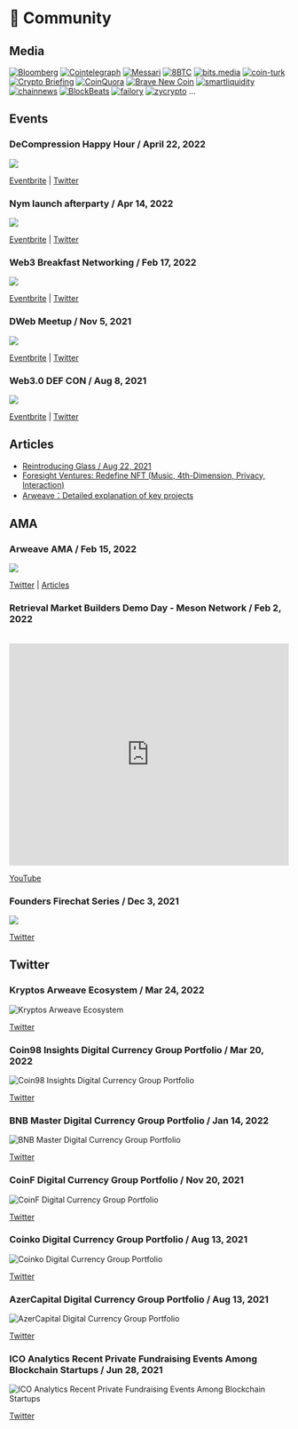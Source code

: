 # 👾 Community

## Media

<p class="grid">
    <span><a target="_blank" href="https://www.bloomberg.com/press-releases/2021-07-01/meson-network-raises-3-5m-from-leading-investors-to-build-bandwidth-marketplace-on-web3/"><img alt="Bloomberg" src="./images/community/bloomberg.svg"></a></span>
    <span><a target="_blank" href="https://cointelegraph.com/news/blockchain-project-takes-on-cloudflare-and-amazon-web-services/"><img alt="Cointelegraph" src="./images/community/cointelegraph.svg"></a></span>
    <span><a target="_blank" href="https://messari.io/asset/meson-network"><img alt="Messari" src="./images/community/messari.svg"></a></span>
    <span><a target="_blank" href="https://www.8btc.com/article/6651320/"><img alt="8BTC" src="./images/community/8btc.svg"></a></span>
    <span><a target="_blank" href="https://bits.media/pr/meson-network-zapustit-osnovnuyu-set-v-2022-godu/"><img alt="bits.media" src="./images/community/bits.media.svg"></a></span>
    <span><a target="_blank" href="https://coin-turk.com/meson-network-2022-gelismeleri"><img alt="coin-turk" src="./images/community/coin-turk.svg"></a></span>
    <span><a target="_blank" href="https://cryptobriefing.com/meson-network-raises-3-5m-bandwidth-marketplace/"><img alt="Crypto Briefing" src="./images/community/cryptobriefing.svg"></a></span>
    <span><a target="_blank" href="https://coinquora.com/meson-network-raises-3-5m-in-fundraising-round/"><img alt="CoinQuora" src="./images/community/coinquora.svg"></a></span>
    <span><a target="_blank" href="https://bravenewcoin.com/insights/cyberconnect-meson-network-supporting-the-social-graph-in-web3/"><img alt="Brave New Coin" src="./images/community/bravenewcoin.svg"></a></span>
    <span><a target="_blank" href="https://smartliquidity.info/2022/02/24/showme-formed-a-partnership-with-meson-network/"><img alt="smartliquidity" src="./images/community/smartliquidity.svg"></a></span>
    <span><a target="_blank" href="https://twitter.com/chainnewscom/status/1458371631391420417"><img alt="chainnews" src="./images/community/chainnews.svg"></a></span>
    <span><a target="_blank" href="https://www.theblockbeats.info/flash/54885"><img alt="BlockBeats" src="./images/community/theblockbeats.svg"></a></span>
    <span><a target="_blank" href="https://www.failory.com/startups/blockchain#toc-122-meson-network"><img alt="failory" src="./images/community/failory.svg"></a></span>
    <span><a target="_blank" href="https://zycrypto.com/meson-network-and-rss3-partner-up-to-support-open-information-syndication-protocol-in-web3/"><img alt="zycrypto" src="./images/community/zycrypto.svg"></a></span>
    <span>...</span>
</p>

## Events

### DeCompression Happy Hour / April 22, 2022

![](./images/community/events/decompression-happy-hour.png)

[Eventbrite](https://www.eventbrite.com/e/decompression-happy-hour-registration-320601717367) | [Twitter](https://twitter.com/MysteriumNet/status/1516363315773153286)

### Nym launch afterparty / Apr 14, 2022

![](./images/community/events/nym-launch-afterparty.png)

[Eventbrite](https://www.eventbrite.co.uk/e/nym-launch-afterparty-tickets-319667041727) | [Twitter](https://twitter.com/nymproject/status/1514666306485825544)

### Web3 Breakfast Networking / Feb 17, 2022

![](./images/community/events/web3-breakfast-networking.jpeg)

[Eventbrite](https://www.eventbrite.com/e/web3-breakfast-networking-tickets-269775274107) | [Twitter](https://twitter.com/realMaskNetwork/status/1493805713939787777)

### DWeb Meetup / Nov 5, 2021

![](./images/community/events/dweb-meetup.jpeg)

[Eventbrite](https://www.eventbrite.com/e/dweb-meetup-nov-2021-centering-respect-trust-and-equity-in-the-dweb-tickets-199517731907) | [Twitter](https://twitter.com/GETDWeb/status/1455345502212349964)

### Web3.0 DEF CON / Aug 8, 2021

![](./images/community/events/web3-def-con.jpeg)

[Eventbrite](https://www.eventbrite.com/e/web-30-def-con-after-mixer-on-crypto-privacy-tickets-166225863031) | [Twitter](https://twitter.com/DoraFactory/status/1424641986833784832)

## Articles

- [Reintroducing Glass / Aug 22, 2021](https://glass.mirror.xyz/9ZFAFqvt-3PA9d1NXDD5TT1nX5J4mQdVriP1KFxBZXM)
- [Foresight Ventures: Redefine NFT (Music, 4th-Dimension, Privacy, Interaction)](https://foresightventures.medium.com/foresight-ventures-redefine-nft-music-4th-dimension-privacy-interaction-a81f011be86)
- [Arweave：Detailed explanation of key projects](https://medium.com/@invest_71820/arweave-detailed-explanation-of-key-projects-8eebbbbba39e)

## AMA

### Arweave  AMA / Feb 15, 2022

![](./images/community/ama/meson-ama.png)

[Twitter](https://twitter.com/Ubirajaru/status/1493509124109500417) | [Articles](https://arweave.news/meson-ama/)

### Retrieval Market Builders Demo Day - Meson Network / Feb 2, 2022
<br>
<iframe width="100%" height="400" src="https://www.youtube.com/embed/GcHmefgmZRI" title="YouTube video player" frameborder="0" allow="accelerometer; autoplay; clipboard-write; encrypted-media; gyroscope; picture-in-picture" allowfullscreen></iframe>

[YouTube](https://www.youtube.com/watch?v=GcHmefgmZRI)

### Founders Firechat Series / Dec 3,  2021

![](./images/community/ama/founders-firechat-series.png)

[Twitter](https://twitter.com/YoubiCapital/status/1466520921448013833)

## Twitter

### Kryptos Arweave Ecosystem / Mar 24, 2022

![Kryptos Arweave Ecosystem](./images/community/twitter/kryptos-arweave-ecosystem.jpeg)

[Twitter](https://twitter.com/kryptos_news/status/1506889040825446402)

### Coin98 Insights Digital Currency Group Portfolio / Mar 20, 2022

![Coin98 Insights Digital Currency Group Portfolio](./images/community/twitter/coin98-insights-dcg-portfolio.jpeg)

[Twitter](https://twitter.com/Coin98Insights/status/1505221387577077760)

### BNB Master Digital Currency Group Portfolio / Jan 14, 2022

![BNB Master Digital Currency Group Portfolio](./images/community/twitter/bnb-master-digital-currency-group-portfolio.jpeg)

[Twitter](https://twitter.com/Master_BNB/status/1481972607872237571)

### CoinF Digital Currency Group Portfolio / Nov 20, 2021

![CoinF Digital Currency Group Portfolio](./images/community/twitter/coinf-dcg-portfolio.jpeg)

[Twitter](https://twitter.com/CoinF_io/status/1462013496846020608)

### Coinko Digital Currency Group Portfolio / Aug 13, 2021

![Coinko Digital Currency Group Portfolio](./images/community/twitter/coinko-dcg-portfolio.jpeg)

[Twitter](https://twitter.com/Coinkoio/status/1426059374464626689)

### AzerCapital Digital Currency Group Portfolio / Aug 13, 2021

![AzerCapital Digital Currency Group Portfolio](./images/community/twitter/azercapital-digital-currency-group-portfolio.jpeg)

[Twitter](https://twitter.com/AZerCapital_/status/1426063148285513732)

### ICO Analytics Recent Private Fundraising Events Among Blockchain Startups / Jun 28, 2021

![ICO Analytics Recent Private Fundraising Events Among Blockchain Startups](./images/community/twitter/recent-private-fundraising-events-among-blockchain-startups.jpeg)

[Twitter](https://twitter.com/ICO_Analytics/status/1409487620384641024)
